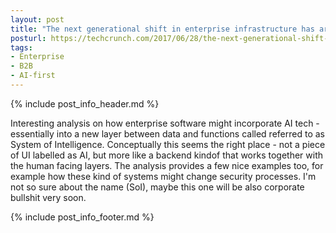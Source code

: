 ```yaml
---
layout: post
title: "The next generational shift in enterprise infrastructure has arrived"
posturl: https://techcrunch.com/2017/06/28/the-next-generational-shift-in-enterprise-infrastructure-has-arrived/
tags:
- Enterprise
- B2B
- AI-first
---
```


{% include post_info_header.md %}

Interesting analysis on how enterprise software might incorporate AI tech - essentially into a new layer between data and functions called referred to as System of Intelligence. Conceptually this seems the right place - not a piece of UI labelled as AI, but more like a backend kindof that works together with the human facing layers. The analysis provides a few nice examples too, for example how these kind of systems might change security processes. I'm not so sure about the name (SoI), maybe this one will be also corporate bullshit very soon.

<!--more-->
{% include post_info_footer.md %}
